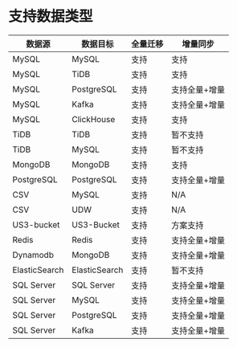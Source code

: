 

# 支持数据类型

| 数据源        | 数据目标      | 全量迁移 | 增量同步      |
| ------------- | ------------- | -------- | ------------- |
| MySQL         | MySQL         | 支持     | 支持          |
| MySQL         | TiDB          | 支持     | 支持          |
| MySQL         | PostgreSQL    | 支持     | 支持全量+增量 |
| MySQL         | Kafka         | 支持     | 支持全量+增量 |
| MySQL         | ClickHouse    | 支持     | 支持          |
| TiDB          | TiDB          | 支持     | 暂不支持      |
| TiDB          | MySQL         | 支持     | 暂不支持      |
| MongoDB       | MongoDB       | 支持     | 支持          |
| PostgreSQL    | PostgreSQL    | 支持     | 支持全量+增量 |
| CSV           | MySQL         | 支持     | N/A           |
| CSV           | UDW           | 支持     | N/A           |
| US3-bucket    | US3-Bucket    | 支持     | 方案支持      |
| Redis         | Redis         | 支持     | 支持全量+增量 |
| Dynamodb      | MongoDB       | 支持     | 支持全量+增量 |
| ElasticSearch | ElasticSearch | 支持     | 暂不支持      |
| SQL Server    | SQL Server    | 支持     | 支持全量+增量 |
| SQL Server    | MySQL         | 支持     | 支持全量+增量 |
| SQL Server    | PostgreSQL    | 支持     | 支持全量+增量 |
| SQL Server    | Kafka         | 支持     | 支持全量+增量 |